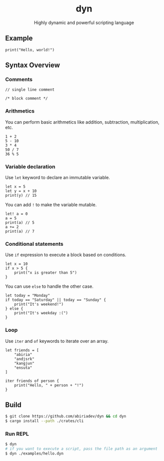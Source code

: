 <h1 align="center">dyn</h1>
<p align="center">Highly dynamic and powerful scripting language</p>

## Example

```dyn
print("Hello, world!")
```

## Syntax Overview

### Comments

```dyn
// single line comment

/* block comment */
```

### Arithmetics

You can perform basic arithmetics like addition, subtraction, multiplication, etc.

```dyn
1 + 2
5 - 10
3 * 4
50 / 7
36 % 5
```

### Variable declaration

Use `let` keyword to declare an immutable variable.

```dyn
let x = 5
let y = x + 10
print(y) // 15
```

You can add `!` to make the variable mutable.

```dyn
let! a = 0
a = 5
print(a) // 5
a += 2
print(a) // 7
```

### Conditional statements

Use `if` expression to execute a block based on conditions.

```dyn
let x = 10
if x > 5 {
	print("x is greater than 5")
}
```

You can use `else` to handle the other case.

```dyn
let today = "Monday"
if today == "Saturday" || today == "Sunday" {
	print("It's weekend!")
} else {
    print("It's weekday :(")
}
```

### Loop

Use `iter` and `of` keywords to iterate over an array.

```dyn
let friends = [
	"abiria"
	"andjsrk"
	"kangjun"
	"ensuta"
]

iter friends of person {
	print("Hello, " + person + "!")
}
```

## Build

```sh
$ git clone https://github.com/abiriadev/dyn && cd dyn
$ cargo install --path ./crates/cli
```

### Run REPL

```sh
$ dyn
# if you want to execute a script, pass the file path as an argument
$ dyn ./examples/hello.dyn
```
